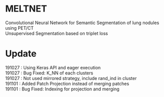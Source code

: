# MELTNET
Convolutional Neural Network for Semantic Segmentation of lung nodules using PET/CT  
Unsupervised Segmentation based on triplet loss

# Update
191027 : Using Keras API and eager execution  
191027 : Bug Fixed: K_NN of each clusters  
191027 : Not used mirrored strategy, include rand_ind in cluster  
191101 : Added Patch Projection instead of merging patches  
191101 : Bug Fixed: Indexing for projection and merging
